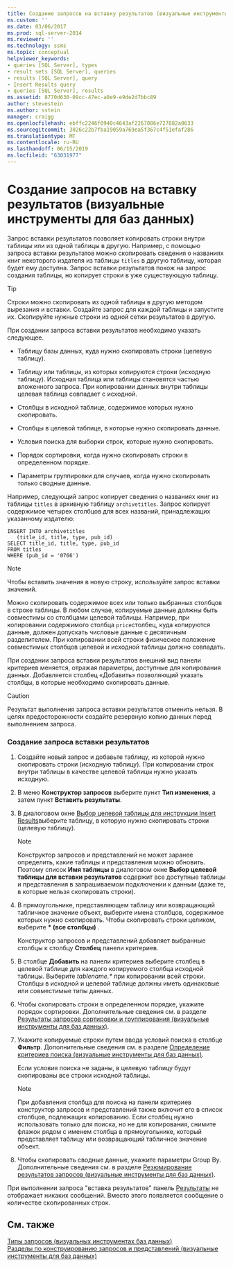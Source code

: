 ```yaml
---
title: Создание запросов на вставку результатов (визуальные инструменты для баз данных) | Документация Майкрософт
ms.custom: ''
ms.date: 03/06/2017
ms.prod: sql-server-2014
ms.reviewer: ''
ms.technology: ssms
ms.topic: conceptual
helpviewer_keywords:
- queries [SQL Server], types
- result sets [SQL Server], queries
- results [SQL Server], query
- Insert Results query
- queries [SQL Server], results
ms.assetid: 8770d630-09cc-47ec-a0e9-e9de2d7bbc89
author: stevestein
ms.author: sstein
manager: craigg
ms.openlocfilehash: ebffc2246f0940c4643af2267086e727882a0633
ms.sourcegitcommit: 3026c22b7fba19059a769ea5f367c4f51efaf286
ms.translationtype: MT
ms.contentlocale: ru-RU
ms.lasthandoff: 06/15/2019
ms.locfileid: "63031977"
---
```

# <a name="create-insert-results-queries-visual-database-tools"></a>Создание запросов на вставку результатов (визуальные инструменты для баз данных)
  Запрос вставки результатов позволяет копировать строки внутри таблицы или из одной таблицы в другую. Например, с помощью запроса вставки результатов можно скопировать сведения о названиях книг некоторого издателя из таблицы `titles` в другую таблицу, которая будет ему доступна. Запрос вставки результатов похож на запрос создания таблицы, но копирует строки в уже существующую таблицу.  
  
> [!TIP]  
>  Строки можно скопировать из одной таблицы в другую методом вырезания и вставки. Создайте запрос для каждой таблицы и запустите их. Скопируйте нужные строки из одной сетки результатов в другую.  
  
 При создании запроса вставки результатов необходимо указать следующее.  
  
-   Таблицу базы данных, куда нужно скопировать строки (целевую таблицу).  
  
-   Таблицу или таблицы, из которых копируются строки (исходную таблицу). Исходная таблица или таблицы становятся частью вложенного запроса. При копировании данных внутри таблицы целевая таблица совпадает с исходной.  
  
-   Столбцы в исходной таблице, содержимое которых нужно скопировать.  
  
-   Столбцы в целевой таблице, в которые нужно скопировать данные.  
  
-   Условия поиска для выборки строк, которые нужно скопировать.  
  
-   Порядок сортировки, когда нужно скопировать строки в определенном порядке.  
  
-   Параметры группировки для случаев, когда нужно скопировать только сводные данные.  
  
 Например, следующий запрос копирует сведения о названиях книг из таблицы `titles` в архивную таблицу `archivetitles`. Запрос копирует содержимое четырех столбцов для всех названий, принадлежащих указанному издателю:  
  
```  
INSERT INTO archivetitles   
   (title_id, title, type, pub_id)  
SELECT title_id, title, type, pub_id  
FROM titles  
WHERE (pub_id = '0766')  
```  
  
> [!NOTE]  
>  Чтобы вставить значения в новую строку, используйте запрос вставки значений.  
  
 Можно скопировать содержимое всех или только выбранных столбцов в строке таблицы. В любом случае, копируемые данные должны быть совместимы со столбцами целевой таблицы. Например, при копировании содержимого столбца `price`столбец, куда копируются данные, должен допускать числовые данные с десятичным разделителем. При копировании всей строки физическое положение совместимых столбцов целевой и исходной таблицы должно совпадать.  
  
 При создании запроса вставки результатов внешний вид панели критериев меняется, отражая параметры, доступные для копирования данных. Добавляется столбец «Добавить» позволяющий указать столбцы, в которые необходимо скопировать данные.  
  
> [!CAUTION]  
>  Результат выполнения запроса вставки результатов отменить нельзя. В целях предосторожности создайте резервную копию данных перед выполнением запроса.  
  
### <a name="to-create-an-insert-results-query"></a>Создание запроса вставки результатов  
  
1.  Создайте новый запрос и добавьте таблицу, из которой нужно скопировать строки (исходную таблицу). При копировании строк внутри таблицы в качестве целевой таблицы нужно указать исходную.  
  
2.  В меню **Конструктор запросов** выберите пункт **Тип изменения**, а затем пункт **Вставить результаты**.  
  
3.  В диалоговом окне [Выбор целевой таблицы для инструкции Insert Results](visual-database-tools.md)выберите таблицу, в которую нужно скопировать строки (целевую таблицу).  
  
    > [!NOTE]  
    >  Конструктор запросов и представлений не может заранее определить, какие таблицы и представления можно обновить. Поэтому список **Имя таблицы** в диалоговом окне **Выбор целевой таблицы для вставки результатов** содержит все доступные таблицы и представления в запрашиваемом подключении к данным (даже те, в которые нельзя скопировать строки).  
  
4.  В прямоугольнике, представляющем таблицу или возвращающий табличное значение объект, выберите имена столбцов, содержимое которых нужно скопировать. Чтобы скопировать строки целиком, выберите  **\* (все столбцы)** .  
  
     Конструктор запросов и представлений добавляет выбранные столбцы к столбцу **Столбец** панели критериев.  
  
5.  В столбце **Добавить** на панели критериев выберите столбец в целевой таблице для каждого копируемого столбца исходной таблицы. Выберите *tablename.\**  при копировании всей строки. Столбцы в исходной и целевой таблице должны иметь одинаковые или совместимые типы данных.  
  
6.  Чтобы скопировать строки в определенном порядке, укажите порядок сортировки. Дополнительные сведения см. в разделе [Результаты запросов сортировки и группирования (визуальные инструменты для баз данных)](sort-and-group-query-results-visual-database-tools.md).  
  
7.  Укажите копируемые строки путем ввода условий поиска в столбце **Фильтр**. Дополнительные сведения см. в разделе [Определение критериев поиска (визуальные инструменты для баз данных)](specify-search-criteria-visual-database-tools.md).  
  
     Если условия поиска не заданы, в целевую таблицу будут скопированы все строки исходной таблицы.  
  
    > [!NOTE]  
    >  При добавления столбца для поиска на панели критериев конструктор запросов и представлений также включит его в список столбцов, подлежащих копированию. Если столбец нужно использовать только для поиска, но не для копирования, снимите флажок рядом с именем столбца в прямоугольнике, который представляет таблицу или возвращающий табличное значение объект.  
  
8.  Чтобы скопировать сводные данные, укажите параметры Group By. Дополнительные сведения см. в разделе [Резюмирование результатов запросов (визуальные инструменты для баз данных)](summarize-query-results-visual-database-tools.md).  
  
 При выполнении запроса "вставка результатов" панель [Результаты](results-pane-visual-database-tools.md) не отображает никаких сообщений. Вместо этого появляется сообщение о количестве скопированных строк.  
  
## <a name="see-also"></a>См. также  
 [Типы запросов &#40;визуальных инструментах баз данных&#41;](types-of-queries-visual-database-tools.md)   
 [Разделы по конструированию запросов и представлений (визуальные инструменты для баз данных)](design-queries-and-views-how-to-topics-visual-database-tools.md)  
  
  

